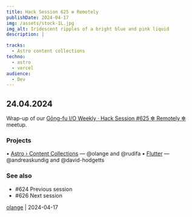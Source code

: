 ```yaml
---
title: Hack Session 625 ✼ Remotely
publishDate: 2024-04-17
img: /assets/stock-1L.jpg
img_alt: Iridescent ripples of a bright blue and pink liquid
description: |

tracks:
  - Astro content collections
techno:
  - astro
  - vercel
audience:
  - Dev
---
```


## 24.04.2024

Wrap-up of our [Gōng-fu I/O Weekly · Hack Session #625 ✼ Remotely ✼](https://www.meetup.com/gōngfuio/events/300217487/) meetup.

### Projects

• [Astro › Content Collections](https://docs.astro.build/en/guides/content-collections/) — @olange and @rudifa
• [Flutter](https://flutter.dev) — @andreaskundig and @david-hodgetts

### See also

* #624 Previous session
* #626 Next session

[olange](https://github.com/olange) | 2024-04-17


